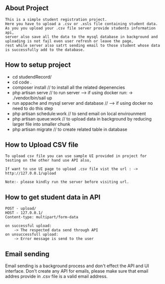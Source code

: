 ## About Project

    This is a simple student registration project. 
    Here you have to upload a .csv or .xsls file containing student data.
    As you you upload your .csv file server provide students information api, 
    server also save all the data to the mysql database in background and 
    uploading is not fail even user refresh or leave the page, 
    rest while server also satrt sending email to those student whose data is successfully add to the database.

## How to setup project

-  cd studendRecord/
-  cd code . 
-  composer install // to install all the related depenencies 
-  php artisan serve // to run server  --> if using docker run: -> ./vendor/bin/sail up
-  run appache and mysql server and database // --> if using docker no need to do this step
-  php artisan schedule:work // to send email on local envirounment
-  php artisan queue:work  // to upload data in background by reducing larger file into smaller chunk
-  php artisan migrate  // to create related table in database

## How to Upload CSV file

    To upload csv file you can use sample UI provided in project for testing on the other hand use API also,

    If want to use UI page to upload .csv file vist the url : -> http://127.0.0.1/upload

    Note:- please kindly run the server before visiting url.

## How to get student data in API

    POST - upload/
    HOST - 127.0.0.1/ 
    Content-type: multipart/form-data

    on successful upload:
        -> The respected data send through API
    on unsuccessfull upload:
        -> Error message is send to the user

## Email sending

Email sending is a background process and don't effect the API and UI interface.
Don't create any API for emails, please make sure that email addres provide in .csv file is a valid email address.
